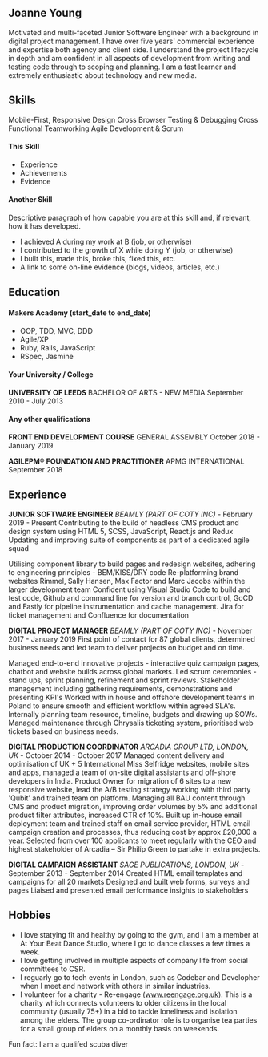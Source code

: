 ## Joanne Young

Motivated and multi-faceted Junior Software Engineer with a background in digital project management. I have over five years' commercial experience and expertise both agency and client side. I understand the project lifecycle in depth and am confident in all aspects of development from writing and testing code through to scoping and planning. I am a fast learner and extremely enthusiastic about technology and new media.

## Skills

Mobile-First, Responsive Design
Cross Browser Testing & Debugging
Cross Functional Teamworking
Agile Development & Scrum

#### This Skill

- Experience
- Achievements
- Evidence

#### Another Skill

Descriptive paragraph of how capable you are at this skill and, if relevant, how it has developed.

- I achieved A during my work at B (job, or otherwise)
- I contributed to the growth of X while doing Y (job, or otherwise)
- I built this, made this, broke this, fixed this, etc.
- A link to some on-line evidence (blogs, videos, articles, etc.)

## Education

#### Makers Academy (start_date to end_date)

- OOP, TDD, MVC, DDD
- Agile/XP
- Ruby, Rails, JavaScript
- RSpec, Jasmine

#### Your University / College 

**UNIVERSITY OF LEEDS**
BACHELOR OF ARTS - NEW MEDIA
September 2010 - July 2013


#### Any other qualifications

**FRONT END DEVELOPMENT COURSE**
GENERAL ASSEMBLY
October 2018 - January 2019

**AGILEPM® FOUNDATION AND PRACTITIONER**
APMG INTERNATIONAL
September 2018

## Experience

**JUNIOR SOFTWARE ENGINEER**
*BEAMLY (PART OF COTY INC)* - February 2019 - Present
Contributing to the build of headless CMS product and design system using HTML 5, SCSS, JavaScript, React.js and Redux Updating and improving suite of components as part of a dedicated agile squad

Utilising component library to build pages and redesign websites, adhering to engineering principles - BEM/KISS/DRY code Re-platforming brand websites Rimmel, Sally Hansen, Max Factor and Marc Jacobs within the larger development team Confident using Visual Studio Code to build and test code, Github and command line for version and branch control, GoCD and Fastly for pipeline instrumentation and cache management. Jira for ticket management and Confluence for documentation


**DIGITAL PROJECT MANAGER**
*BEAMLY (PART OF COTY INC)* - November 2017 - January 2019
First point of contact for 87 global clients, determined business needs and led team to deliver projects on budget and on time.

Managed end-to-end innovative projects - interactive quiz campaign pages, chatbot and website builds across global markets. Led scrum ceremonies - stand ups, sprint planning, refinement and sprint reviews. Stakeholder management including gathering requirements, demonstrations and presenting KPI's Worked with in house and offshore development teams in Poland to ensure smooth and efficient workflow within agreed SLA's. Internally planning team resource, timeline, budgets and drawing up SOWs. Managed maintenance through Chrysalis ticketing system, prioritised web tickets based on business needs.


**DIGITAL PRODUCTION COORDINATOR**
*ARCADIA GROUP LTD, LONDON, UK* - October 2014 - October 2017
Managed content delivery and optimisation of UK + 5 International Miss Selfridge websites, mobile sites and apps, managed a team of on-site digital assistants and off-shore developers in India. Product Owner for migration of 6 sites to a new responsive website, lead the A/B testing strategy working with third party 'Qubit' and trained team on platform. Managing all BAU content through CMS and product migration, improving order volumes by 5% and additional product filter attributes, increased CTR of 10%. Built up in-house email deployment team and trained staff on email service provider, HTML email campaign creation and processes, thus reducing cost by approx £20,000 a year. Selected from over 100 applicants to meet regularly with the CEO and highest stakeholder of Arcadia – Sir Philip Green to partake in extra projects.


**DIGITAL CAMPAIGN ASSISTANT**
*SAGE PUBLICATIONS, LONDON, UK* - September 2013 - September 2014
Created HTML email templates and campaigns for all 20 markets Designed and built web forms, surveys and pages Liaised and presented email performance insights to stakeholders


## Hobbies

- I love statying fit and healthy by going to the gym, and I am a member at At Your Beat Dance Studio, where I go to dance classes a few times a week. 
- I love getting involved in multiple aspects of company life from social committees to CSR. 
- I reguarly go to tech events in London, such as Codebar and Developher when I meet and network with others in similar industries.
- I volunteer for a charity - Re-engage (www.reengage.org.uk). This is a charity which connects volunteers to older citizens in the local community (usually 75+) in a bid to tackle loneliness and isolation among the elders. The group co-ordinator role is to organise tea parties for a small group of elders on a monthly basis on weekends.

Fun fact: I am a qualifed scuba diver
